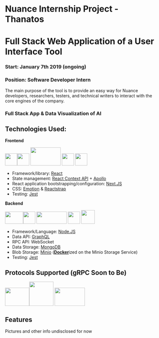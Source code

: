 # Nuance Internship Project - Thanatos
# Full Stack Web Application of a User Interface Tool
### Start: January 7th 2019 (ongoing)
### Position: Software Developer Intern 

The main purpose of the tool is to provide an easy way for Nuance developers, researchers, testers, and technical writers to interact with the core engines of the company.

### Full Stack App & Data Visualization of AI

<h2>Technologies Used:</h2>

**Frontend**

<img width="40" height="40" src="https://user-images.githubusercontent.com/37888675/58675161-10c4c080-8321-11e9-8403-7977a934eab3.png"><img width="40" height="40" src="https://user-images.githubusercontent.com/37888675/58675147-0f939380-8321-11e9-99ec-556ea124c241.png">
<img width="100" height="60" src="https://user-images.githubusercontent.com/37888675/58675157-102c2a00-8321-11e9-979a-b86efed94640.png">
<img width="40" height="40" src="https://user-images.githubusercontent.com/37888675/58675149-102c2a00-8321-11e9-9541-2a7fc25a09ea.png">
<img width="40" height="40" src="https://user-images.githubusercontent.com/37888675/58675162-10c4c080-8321-11e9-8420-3e8e0d1ee5d3.png">

* Framework/library: <a href="https://reactjs.org/">React</a>
* State management: <a href="https://reactjs.org/docs/context.html">React Context API</a> + <a href="https://www.apollographql.com/">Apollo</a>
* React application bootstrapping/configuration: <a href="https://nextjs.org/">Next.JS</a>
* CSS: <a href="https://emotion.sh">Emotion</a> & <a href="https://reactstrap.github.io/">Reactstrap</a> 
* Testing: <a href="https://jestjs.io/">Jest</a>

**Backend**

<img width="60" height="40" src="https://user-images.githubusercontent.com/37888675/58675159-10c4c080-8321-11e9-96b9-dce387cb0a49.png"><img width="40" height="40" src="https://user-images.githubusercontent.com/37888675/58675150-102c2a00-8321-11e9-8004-0e890d601101.png">
<img width="100" height="40" src="https://user-images.githubusercontent.com/37888675/58675156-102c2a00-8321-11e9-8d66-ce2834aa4c71.png">
<img width="40" height="40" src="https://user-images.githubusercontent.com/37888675/58675155-102c2a00-8321-11e9-84b6-32125bfa10d8.png">
<img width="45" height="45" src="https://user-images.githubusercontent.com/37888675/58675148-0f939380-8321-11e9-9711-cc2249a25ae1.png">

* Framework/Language: <a href="https://nodejs.org">Node.JS</a>
* Data API: <a href="https://www.apollographql.com/">GraphQL</a>
* RPC API: WebSocket
* Data Storage: <a href="https://www.mongodb.com/">MongoDB</a>
* Blob Storage: <a href="https://www.minio.io/">Minio</a> (<b><a href="https://www.docker.com/">Docker</a></b>ized on the Minio Storage Service)
* Testing: <a href="https://jestjs.io/">Jest</a>

<h2>Protocols Supported (gRPC Soon to Be)</h2>

<img width="80" height="60" src="https://user-images.githubusercontent.com/37888675/58675152-102c2a00-8321-11e9-9b23-e67897ae8532.png"><img width="80" height="80" src="https://user-images.githubusercontent.com/37888675/58675164-10c4c080-8321-11e9-91f9-f46cf1c5765e.png">
<img width="100" height="60" src="https://user-images.githubusercontent.com/37888675/58675151-102c2a00-8321-11e9-8a9c-d7f6b5fe5c4a.png">

<h2>Features</h2>
Pictures and other info undisclosed for now
